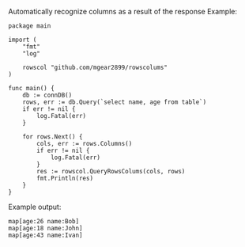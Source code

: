 Automatically recognize columns as a result of the response
Example:
```
package main

import (
	"fmt"
	"log"

	rowscol "github.com/mgear2899/rowscolums"
)

func main() {
	db := connDB()
	rows, err := db.Query(`select name, age from table`)
	if err != nil {
		log.Fatal(err)
	}

	for rows.Next() {
		cols, err := rows.Columns()
		if err != nil {
			log.Fatal(err)
		}
		res := rowscol.QueryRowsColums(cols, rows)
		fmt.Println(res)
	}
}
```

Example output:
```
map[age:26 name:Bob]
map[age:18 name:John]
map[age:43 name:Ivan]
```
